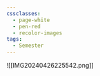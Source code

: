 ```yaml
---
cssclasses:
  - page-white
  - pen-red
  - recolor-images
tags:
  - Semester
---
```

![[IMG20240426225542.png]]
